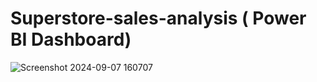 # Superstore-sales-analysis ( Power BI Dashboard)
![Screenshot 2024-09-07 160707](https://github.com/user-attachments/assets/fb0ac06a-9e47-486b-b085-c477e0f7456a)
